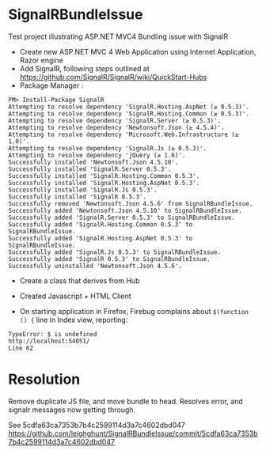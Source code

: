 ﻿SignalRBundleIssue
==================

Test project illustrating ASP.NET MVC4 Bundling issue with SignalR

- Create new ASP.NET MVC 4 Web Application using Internet Application, Razor engine
- Add SignalR, following steps outlined at https://github.com/SignalR/SignalR/wiki/QuickStart-Hubs
- Package Manager :

````
PM> Install-Package SignalR
Attempting to resolve dependency 'SignalR.Hosting.AspNet (≥ 0.5.3)'.
Attempting to resolve dependency 'SignalR.Hosting.Common (≥ 0.5.3)'.
Attempting to resolve dependency 'SignalR.Server (≥ 0.5.3)'.
Attempting to resolve dependency 'Newtonsoft.Json (≥ 4.5.4)'.
Attempting to resolve dependency 'Microsoft.Web.Infrastructure (≥ 1.0)'.
Attempting to resolve dependency 'SignalR.Js (≥ 0.5.3)'.
Attempting to resolve dependency 'jQuery (≥ 1.6)'.
Successfully installed 'Newtonsoft.Json 4.5.10'.
Successfully installed 'SignalR.Server 0.5.3'.
Successfully installed 'SignalR.Hosting.Common 0.5.3'.
Successfully installed 'SignalR.Hosting.AspNet 0.5.3'.
Successfully installed 'SignalR.Js 0.5.3'.
Successfully installed 'SignalR 0.5.3'.
Successfully removed 'Newtonsoft.Json 4.5.6' from SignalRBundleIssue.
Successfully added 'Newtonsoft.Json 4.5.10' to SignalRBundleIssue.
Successfully added 'SignalR.Server 0.5.3' to SignalRBundleIssue.
Successfully added 'SignalR.Hosting.Common 0.5.3' to SignalRBundleIssue.
Successfully added 'SignalR.Hosting.AspNet 0.5.3' to SignalRBundleIssue.
Successfully added 'SignalR.Js 0.5.3' to SignalRBundleIssue.
Successfully added 'SignalR 0.5.3' to SignalRBundleIssue.
Successfully uninstalled 'Newtonsoft.Json 4.5.6'.
````

- Create a class that derives from Hub
- Created Javascript + HTML Client

- On starting application in Firefox, Firebug complains about ````$(function () {```` line in Index view, reporting:

````
TypeError: $ is undefined
http://localhost:54051/
Line 62
````

Resolution
==========
Remove duplicate JS file, and move bundle to head.
Resolves error, and signalr messages now getting through.

See 5cdfa63ca7353b7b4c2599114d3a7c4602dbd047
https://github.com/leighghunt/SignalRBundleIssue/commit/5cdfa63ca7353b7b4c2599114d3a7c4602dbd047